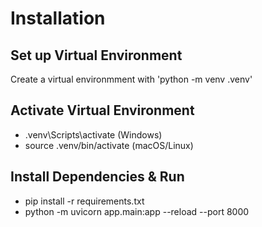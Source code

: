 # Installation

## Set up Virtual Environment
Create a virtual environmment with 
'python -m venv .venv'

## Activate Virtual Environment
- .venv\Scripts\activate (Windows)
- source .venv/bin/activate (macOS/Linux)

## Install Dependencies & Run
- pip install -r requirements.txt
- python -m uvicorn app.main:app --reload --port 8000



